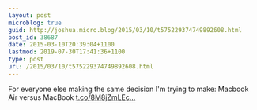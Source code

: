 ```yaml
---
layout: post
microblog: true
guid: http://joshua.micro.blog/2015/03/10/t575229374749892608.html
post_id: 38687
date: 2015-03-10T20:39:04+1100
lastmod: 2019-07-30T17:41:36+1100
type: post
url: /2015/03/10/t575229374749892608.html
---
```

For everyone else making the same decision I'm trying to make: Macbook Air versus MacBook [t.co/8M8jZmLEc...](http://t.co/8M8jZmLEcT)
